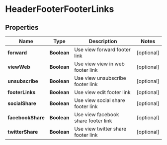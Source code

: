 

# HeaderFooterFooterLinks

## Properties

Name | Type | Description | Notes
------------ | ------------- | ------------- | -------------
**forward** | **Boolean** | Use view forward footer link |  [optional]
**viewWeb** | **Boolean** | Use view view in web footer link |  [optional]
**unsubscribe** | **Boolean** | Use view unsubscribe footer link |  [optional]
**footerLinks** | **Boolean** | Use view edit footer link |  [optional]
**socialShare** | **Boolean** | Use view social share footer link |  [optional]
**facebookShare** | **Boolean** | Use view facebook share footer link |  [optional]
**twitterShare** | **Boolean** | Use view twitter share footer link |  [optional]



